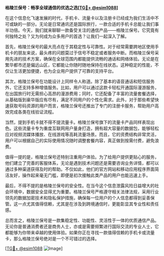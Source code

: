 **格陵兰保号：畅享全球通信的优选之选[[TG💪+ @esim1088](https://t.me/s/esim1088)]**

在这个信息化飞速发展的时代，手机卡、流量卡以及注册卡已经成为我们生活中不可或缺的一部分。无论是日常通讯还是国际旅行，一款合适的手机卡总能让我们事半功倍。今天，我们就来聊聊一款备受关注的通信产品——格陵兰保号。它究竟有何独特之处？又为何成为众多用户的首选？让我们一起深入了解。

首先，格陵兰保号的最大亮点在于其稳定性与可靠性。对于经常需要跨地区使用手机卡的朋友来说，最头疼的问题莫过于信号不稳定或者服务中断。而格陵兰保号采用先进的技术方案，确保在全球范围内都能提供流畅的通话和网络体验。无论是在繁华都市还是偏远山区，它都能让你随时随地保持在线状态。这种稳定的性能，不仅让生活更加便捷，也为企业用户提供了可靠的支持平台。

其次，格陵兰保号在功能设计上同样令人称道。除了基本的语音通话和短信服务外，它还支持多种增值服务。比如，用户可以通过这款卡轻松开通国际漫游服务，在出国旅行时无需担心高昂的漫游费用；同时，它还配备了丰富的流量套餐选择，从基础版到豪华版应有尽有，满足不同用户的个性化需求。此外，对于那些希望快速获取号码资源的用户而言，格陵兰保号还推出了专门的注册卡服务，帮助用户高效完成各类在线验证流程。

当然，提到手机卡就不得不提流量卡。格陵兰保号旗下的流量卡产品同样表现出色。这些流量卡专为重度互联网用户量身打造，拥有超大容量的数据包，能够轻松应对视频流媒体播放、在线游戏等高耗流量场景。而且，它的资费结构非常灵活，用户可以根据自己的实际使用情况随时调整套餐内容，真正做到按需付费，避免浪费。

值得一提的是，格陵兰保号还特别注重用户体验。为了给用户提供更贴心的服务，他们建立了完善的客服体系，无论是遇到技术问题还是需要咨询业务详情，都可以通过多种渠道获得及时的帮助。不仅如此，他们的官方网站和移动应用程序界面简洁友好，操作起来毫无门槛，即便是初次接触此类产品的用户也能迅速上手。

最后，不得不提的是格陵兰保号的安全性。在当今这个信息泄露风险日益增大的社会环境中，数据安全显得尤为重要。格陵兰保号严格遵守相关法律法规，采用行业领先的数据加密技术和隐私保护措施，确保每一位用户的个人信息都得到妥善保管。这一点尤其值得信赖，尤其是在涉及到跨境通信时，更能彰显其专业性和责任感。

总而言之，格陵兰保号是一款集稳定性、功能性、灵活性于一体的优质通信产品。无论你是普通消费者还是商务人士，亦或是需要频繁进行国际交流的专业人士，它都能够为你带来卓越的使用体验。如果你正在寻找一款值得信赖的手机卡或流量卡，那么格陵兰保号绝对是一个不可错过的选择。

[[TG💪+ @esim1088](https://t.me/s/esim1088) ![Image](https://i.postimg.cc/4NQfJmqS/Snipaste-2025-05-13-00-14-12.png)]